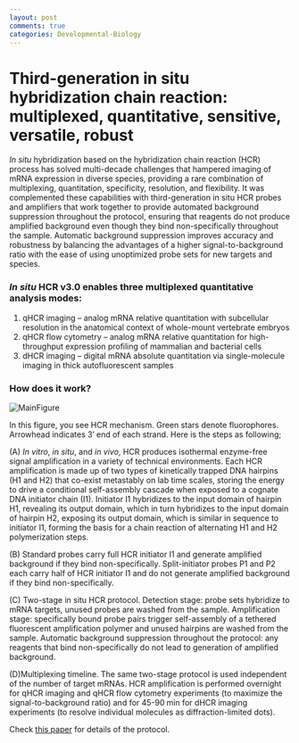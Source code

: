 ```yaml
---
layout: post
comments: true
categories: Developmental-Biology
---
```



# **Third-generation in situ hybridization chain reaction: multiplexed, quantitative, sensitive, versatile, robust**

*In situ* hybridization based on the hybridization chain reaction (HCR) process has solved multi-decade challenges that hampered imaging of mRNA expression in diverse species, providing a rare combination of multiplexing, quantitation, specificity, resolution, and flexibility. It was complemented these capabilities with third-generation in situ HCR probes and amplifiers that work together to provide automated background suppression throughout the protocol, ensuring that reagents do not produce amplified background even though they bind non-specifically throughout the sample. Automatic background suppression improves accuracy and robustness by balancing the advantages of a higher signal-to-background ratio with the ease of using unoptimized probe sets for new targets and species.

### ***In situ* HCR v3.0 enables three multiplexed quantitative analysis modes:**
1. qHCR imaging – analog mRNA relative quantitation with subcellular resolution in the anatomical context of whole-mount vertebrate embryos
2. qHCR flow cytometry – analog mRNA relative quantitation for high-throughput expression profiling of mammalian and bacterial cells
3. dHCR imaging – digital mRNA absolute quantitation via single-molecule imaging in thick autofluorescent samples

### **How does it work?**

![MainFigure](https://user-images.githubusercontent.com/78427322/115143982-cfdc0f00-a052-11eb-9606-2a1dd3fddaaa.png)

In this figure, you see HCR mechanism. Green stars denote fluorophores. Arrowhead indicates 3′ end of each strand. Here is the steps as following;

(A) *In vitro*, *in situ*, and *in vivo*, HCR produces isothermal enzyme-free signal amplification in a variety of technical environments. Each HCR amplification is made up of two types of kinetically trapped DNA hairpins (H1 and H2) that co-exist metastably on lab time scales, storing the energy to drive a conditional self-assembly cascade when exposed to a cognate DNA initiator chain (I1). Initiator I1 hybridizes to the input domain of hairpin H1, revealing its output domain, which in turn hybridizes to the input domain of hairpin H2, exposing its output domain, which is similar in sequence to initiator I1, forming the basis for a chain reaction of alternating H1 and H2 polymerization steps.

(B) Standard probes carry full HCR initiator I1 and generate amplified background if they bind non-specifically. Split-initiator probes P1 and P2 each carry half of HCR initiator I1 and do not generate amplified background if they bind non-specifically.

(C) Two-stage in situ HCR protocol. Detection stage: probe sets hybridize to mRNA targets, unused probes are washed from the sample. Amplification stage: specifically bound probe pairs trigger self-assembly of a tethered fluorescent amplification polymer and unused hairpins are washed from the sample. Automatic background suppression throughout the protocol: any reagents that bind non-specifically do not lead to generation of amplified background.

(D)Multiplexing timeline. The same two-stage protocol is used independent of the number of target mRNAs. HCR amplification is performed overnight for qHCR imaging and qHCR flow cytometry experiments (to maximize the signal-to-background ratio) and for 45-90 min for dHCR imaging experiments (to resolve individual molecules as diffraction-limited dots).

Check [this paper](https://dev.biologists.org/content/145/12/dev165753.long) for details of the protocol.
